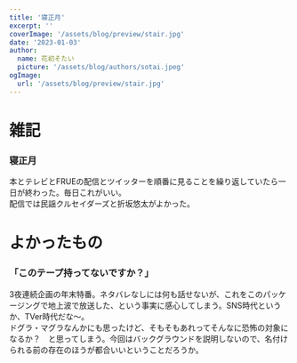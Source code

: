 ```yaml
---
title: '寝正月'
excerpt: ''
coverImage: '/assets/blog/preview/stair.jpg'
date: '2023-01-03'
author:
  name: 花初そたい
  picture: '/assets/blog/authors/sotai.jpeg'
ogImage:
  url: '/assets/blog/preview/stair.jpg'
---
```

# 雑記

### 寝正月
本とテレビとFRUEの配信とツイッターを順番に見ることを繰り返していたら一日が終わった。毎日これがいい。  
配信では民謡クルセイダーズと折坂悠太がよかった。

# よかったもの
### 「このテープ持ってないですか？」
3夜連続企画の年末特番。ネタバレなしには何も話せないが、これをこのパッケージングで地上波で放送した、という事実に感心してしまう。SNS時代というか、TVer時代だな〜。  
ドグラ・マグラなんかにも思ったけど、そもそもあれってそんなに恐怖の対象になるか？　と思ってしまう。今回はバックグラウンドを説明しないので、名付けられる前の存在のほうが都合いいということだろうか。
